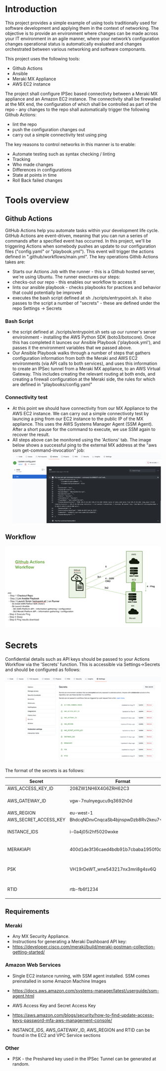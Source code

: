 # Introduction

This project provides a simple example of using tools traditionally used for software development and applying them in the context of networking. The objective is to provide an environment where changes can be made across your IT environment in an agile manner, where your network’s configuration changes operational status is automatically evaluated and changes orchestrated between various networking and software componants.

This project uses the following tools:

* Github Actions
* Ansible
* Meraki MX Appliance
* AWS EC2 instance

The project shall configure IPSec based connectivty between a Meraki MX appliance and an Amazon EC2 instance. The connectivity shall be firewalled at the MX end, the configuration of which shall be controlled as part of the repo - any changes to the repo shall automatically trigger the following Github Actions:

* lint the repo
* push the configuration changes out
* carry out a simple connectivity test using ping

The key reasons to control networks in this manner is to enable:
* Automate testing such as syntax checking / linting
* Tracking
 * Who made changes
 * Differences in configurations
 * State at points in time
* Roll Back failed changes

# Tools overview
## Github Actions
GitHub Actions help you automate tasks within your development life cycle. GitHub Actions are event-driven, meaning that you can run a series of commands after a specified event has occurred. In this project, we'll be triggering Actions when somebody pushes an update to our configuration files ("config.yaml" or "playbook.yml"). This event will trigger the actions defined in ".github/workflows/main.yml". The key operations Githib Actions takes are:

* Starts our Actions Job with the runner - this is a Github hosted server, we're using Ubuntu. The runner exectures our steps:
* checks-out our repo - this enables our workflow to access it
* lints our ansible playbook - checks playbooks for practices and behavior that could potentially be improved
* executes the bash script defined at sh ./scripts/entrypoint.sh. It also passes to the script a number of "secrets" - these are defined under the repo Settings -> Secrets
### Bash Script
* the script defined at ./scripts/entrypoint.sh sets up our runner's server enviroinment - installing the AWS Python SDK (boto3/botocore). Once this has completed it launces our Ansible Playbook ('playbook.yml'), and passes it the environment variables that we passed above.
* Our Ansible Playbook walks through a number of steps that gathers configuration information from both the Meraki and AWS EC2 environments (via API calls to both services), and uses this information to create an IPSec tunnel from a Meraki MX appliance, to an AWS Virtual Gateway. This includes creating the relevant routing at both ends, and creating a firewall configuration at the Meraki side, the rules for which are defined in "playbooks/config.yaml"
### Connectivity test
* At this point we should have connectivity from our MX Appliance to the AWS EC2 instance. We can carry out a simple connectivoty test by launcing a ping from our EC2 instance to the public IP of the MX appliance. This uses the AWS Systems Manager Agent (SSM Agent). After a short pause for the command to execute, we use SSM again to recover the result.
* All steps above can be monitored using the 'Actions' tab. The image below shows a successful ping to the external MX address at the "aws ssm get-command-invocation" job:
![Diagram](Images/Actions.png)


## Workflow
![Diagram](Images/Workflow.png)

# Secrets
Confidential details such as API keys should be passed to your Actions Workflow via the 'Secrets' function. This is accessible via Settings->Secrets and should be configured as follows:

![Diagram](Images/Secrets.png)

The format of the secrets is as follows:

Secret| Format | notes
------------ | ------------- | -------------------
AWS_ACCESS_KEY_ID | 208ZW1NH6X4G6ZRH62C3 |
AWS_GATEWAY_ID | vgw-7nulnyegucu9q3692h0d | Virtual Private Gateway
AWS_REGION | eu-west-1 | 
AWS_SECRET_ACCESS_KEY | BhdcqNDnvCnqcaSb4bjnspwDzb8Rv2keu7+CMytB| 
INSTANCE_IDS | i-0a4j05i2hf5020wxke | AWS EC2 Instance ID
MERAKIAPI | 400d1de3f36caed4bdb91b7cbaba1950f0d7827d | Meraki Dashboard API key
PSK | VH19rDeWT_wne543217nx3mri8g4sv6Q | Preshared key for IPSec Tunnel
RTID | rtb-fb6f1234 | AWS Route Table ID

## Requirements


### Meraki
* Any MX Security Appliance.
* Instructions for generating a Meraki Dashboard API key:
* https://developer.cisco.com/meraki/build/meraki-postman-collection-getting-started/

### Amazon Web Services
* Single EC2 instance running, with SSM agent installed. SSM comes preinstalled in some Amazon Machine Images
* https://docs.aws.amazon.com/systems-manager/latest/userguide/ssm-agent.html
* AWS Access Key and Secret Access Key
* https://aws.amazon.com/blogs/security/how-to-find-update-access-keys-password-mfa-aws-management-console/

* INSTANCE_IDS, AWS_GATEWAY_ID, AWS_REGION and RTID can be found in the EC2 and VPC Service sections

### Other
* PSK - the Preshared key used in the IPSec Tunnel can be generated at random.


 

